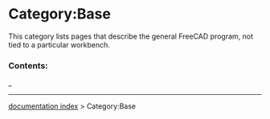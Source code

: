 # Category:Base
This category lists pages that describe the general FreeCAD program, not tied to a particular workbench.

### Contents:

_

---
[documentation index](../README.md) > Category:Base
